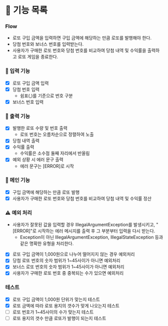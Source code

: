 # 📝 기능 목록

### Flow
- 로또 구입 금액을 입력하면 구입 금액에 해당하는 만큼 로또를 발행해야 한다.
- 당첨 번호와 보너스 번호를 입력받는다.
- 사용자가 구매한 로또 번호와 당첨 번호를 비교하여 당첨 내역 및 수익률을 출력하고 로또 게임을 종료한다.


### 🔨 입력 기능
- [x] 로또 구입 금액 입력
- [x] 당첨 번호 입력
  - 쉼표(,)를 기준으로 번호 구분
- [x] 보너스 번호 입력
  <br>

### 🔨 출력 기능
- [x] 발행한 로또 수량 및 번호 출력
  - 로또 번호는 오름차순으로 정렬하여 노출
- [x] 당첨 내역 출력
- [x] 수익률 출력
  - 수익률은 소수점 둘째 자리에서 반올림
- [x] 예외 상황 시 에러 문구 출력
  - 에러 문구는 [ERROR]로 시작
    <br>


### 🔨 메인 기능
- [x] 구입 금액에 해당하는 만큼 로또 발행
- [x] 사용자가 구매한 로또 번호와 당첨 번호를 비교하여 당첨 내역 및 수익률 정산
  <br>

### ⚠️ 예외 처리
- 사용자가 잘못된 값을 입력할 경우 IllegalArgumentException를 발생시키고, "[ERROR]"로 시작하는 에러 메시지를 출력 후 그 부분부터 입력을 다시 받는다.
  - Exception이 아닌 IllegalArgumentException, IllegalStateException 등과 같은 명확한 유형을 처리한다.
- [x] 로또 구입 금액이 1,000원으로 나누어 떨어지지 않는 경우 예외처리
- [x] 당첨 로또 번호의 숫자 범위가 1~45사이가 아니면 예외처리
- [x] 보너스 로또 번호의 숫자 범위가 1~45사이가 아니면 예외처리
- [x] 사용자가 구매한 로또 번호 중 중복되는 수가 있으면 예외처리

### 테스트
- [x] 로또 구입 금액이 1,000원 단위가 맞는지 테스트
- [x] 로또 금액에 따라 로또 용지의 갯수가 맞게 나오는지 테스트
- [ ] 로또 번호가 1~45사이의 수가 맞는지 테스트
- [ ] 로또 용지의 갯수 만큼 로또가 발행이 되는지 테스트